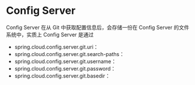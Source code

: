 # Config Server
Config Server 在从 Git 中获取配置信息后，会存储一份在 Config Server 的文件系统中，实质上 Config Server 是通过 

- spring.cloud.config.server.git.uri：
- spring.cloud.config.server.git.search-paths：
- spring.cloud.config.server.git.username：
- spring.cloud.config.server.git.password：
- spring.cloud.config.server.git.basedir：
